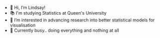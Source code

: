 - 👋 Hi, I’m Lindsay!
- 📚 I'm studying Statistics at Queen's University
- 👀 I’m interested in advancing research into better statistical models for visualisation
- 🌱 Currently busy.. doing everything and nothing at all

<!---
LinGrbic/LinGrbic is a ✨ special ✨ repository because its `README.md` (this file) appears on your GitHub profile.
You can click the Preview link to take a look at your changes.
--->
